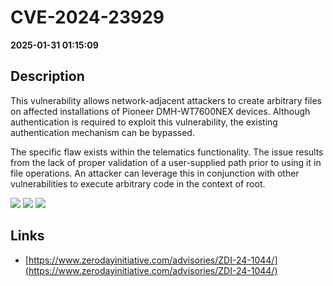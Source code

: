 # CVE-2024-23929

**2025-01-31 01:15:09**

## Description
This vulnerability allows network-adjacent attackers to create arbitrary files on affected installations of Pioneer DMH-WT7600NEX devices. Although authentication is required to exploit this vulnerability, the existing authentication mechanism can be bypassed.

The specific flaw exists within the telematics functionality. The issue results from the lack of proper validation of a user-supplied path prior to using it in file operations. An attacker can leverage this in conjunction with other vulnerabilities to execute arbitrary code in the context of root.

![](https://img.shields.io/static/v1?label=Score&message=8.0&color=red)
![](https://img.shields.io/static/v1?label=Severity&message=HIGH&color=red)
![](https://img.shields.io/static/v1?label=CWE&message=Auth&color=green)

## Links
- [https://www.zerodayinitiative.com/advisories/ZDI-24-1044/](https://www.zerodayinitiative.com/advisories/ZDI-24-1044/)
